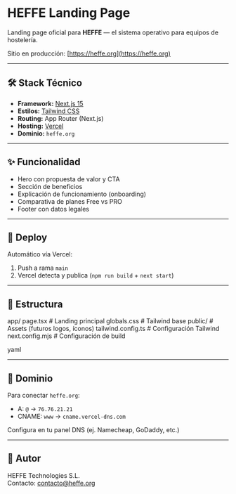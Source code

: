 # HEFFE Landing Page

Landing page oficial para **HEFFE** — el sistema operativo para equipos de hostelería.

Sitio en producción: [https://heffe.org](https://heffe.org)

---

## 🛠️ Stack Técnico

- **Framework:** [Next.js 15](https://nextjs.org/)
- **Estilos:** [Tailwind CSS](https://tailwindcss.com/)
- **Routing:** App Router (Next.js)
- **Hosting:** [Vercel](https://vercel.com)
- **Dominio:** `heffe.org`

---

## ✨ Funcionalidad

- Hero con propuesta de valor y CTA
- Sección de beneficios
- Explicación de funcionamiento (onboarding)
- Comparativa de planes Free vs PRO
- Footer con datos legales

---

## 🚀 Deploy

Automático vía Vercel:
1. Push a rama `main`
2. Vercel detecta y publica (`npm run build` + `next start`)

---

## 📁 Estructura

app/
page.tsx # Landing principal
globals.css # Tailwind base
public/ # Assets (futuros logos, íconos)
tailwind.config.ts # Configuración Tailwind
next.config.mjs # Configuración de build

yaml

---

## 📌 Dominio

Para conectar `heffe.org`:
- A: `@` → `76.76.21.21`
- CNAME: `www` → `cname.vercel-dns.com`

Configura en tu panel DNS (ej. Namecheap, GoDaddy, etc.)

---

## 🧠 Autor

HEFFE Technologies S.L.  
Contacto: contacto@heffe.org
